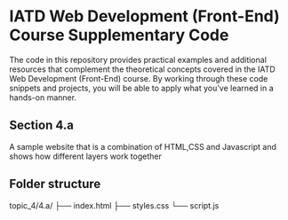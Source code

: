# IATD Web Development (Front-End) Course Supplementary Code


The code in this repository provides practical examples and additional resources that complement the theoretical concepts covered in the IATD Web Development (Front-End) course. By working through these code snippets and projects, you will be able to apply what you've learned in a hands-on manner.

## Section 4.a 

A sample website that is a combination of  HTML,CSS and Javascript and shows how different layers work together

## Folder structure

topic_4/4.a/
├── index.html
├── styles.css
└── script.js
